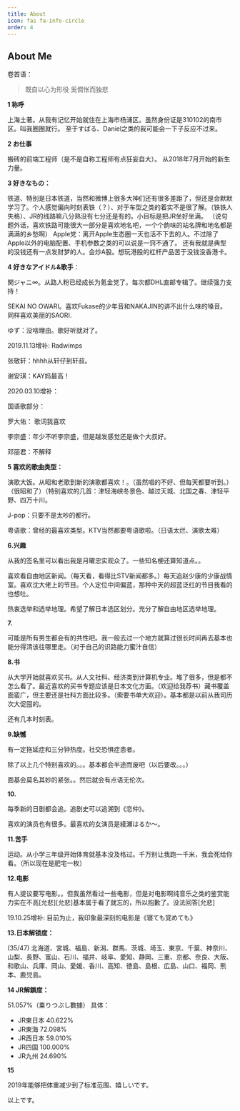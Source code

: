 ```yaml
---
title: About
icon: fas fa-info-circle
order: 4
---
```


## About Me 

卷首语：
>既自以心为形役 奚惆怅而独悲


**1 称呼**

上海土著。从我有记忆开始就住在上海市杨浦区。虽然身份证是310102的南市区。叫我圈圈就行。
至于すばる、Daniel之类的我可能会一下子反应不过来。

**2 お仕事**

搬砖的前端工程师（是不是自称工程师有点狂妄自大）。
从2018年7月开始的新生力量。

**3 好きなもの：**

铁道、特别是日本铁道，当然和微博上很多大神们还有很多差距了，但还是会默默学习了。个人感觉偏向时刻表铁（？）、对于车型之类的着实不是很了解。（铁铁人失格）、JR的线路嘛八分熟没有七分还是有的。小目标是把JR坐好坐满。
（说句题外话，喜欢铁路可能很大一部分是喜欢地名吧，一个个韵味的站名牌和地名都是满满的乡愁啊）
Apple党：离开Apple生态圈一天也活不下去的人。不过除了Apple以外的电脑配置、手机参数之类的可以说是一窍不通了。
还有我就是典型的没钱还有一点发财梦的人。会炒A股。想玩港股的杠杆产品苦于没钱没香港卡。

**4 好きなアイドル&歌手**：

関ジャニ∞。从路人粉已经成长为氪金党了。每次都DHL直邮专辑了。继续强力支持！

SEKAI NO OWARI。喜欢Fukase的少年音和NAKAJIN的讲不出什么味的嗓音。同样喜欢美丽的SAORI.

ゆず：没啥理由。歌好听就对了。

2019.11.13增补: Radwimps

张敬轩：hhhh从轩仔到轩叔。

谢安琪：KAY妈最高！

2020.03.10增补：

国语歌部分：

罗大佑： 歌词我喜欢

李宗盛：年少不听李宗盛，但是越发感觉还是做个大叔好。

邓丽君：不解释

**5 喜欢的歌曲类型：**

演歌大饭。从昭和老歌到新的演歌都喜欢！。（虽然唱的不好、但每天都要听到。）（很昭和了）（特别喜欢的几首：津轻海峡冬景色、越过天城、北国之春、津轻平野、四万十川。

J-pop：只要不是太吵的都行。

粤语歌：曾经的最喜欢类型。KTV当然都要粤语歌啦。（日语太烂、演歌太难）

**6.兴趣**

从我的签名里可以看出我是月曜忠实观众了。一些知名梗还算知道点。。

喜欢看自由地区新闻。（每天看，看得比STV新闻都多。）每天追赵少康的少康战情室。喜欢沈大佬上的节目。个人定位中间偏蓝，那种中天的超蓝泛红的节目我看的也想吐。

热衷选举和选举地理。希望了解日本选区划分。充分了解自由地区选举地理。

**7.**

可能是所有男生都会有的共性吧。我一般去过一个地方就算过很长时间再去基本也能分得清该往哪里走。（对于自己的识路能力蜜汁自信）

**8.书**

从大学开始就喜欢买书。从人文社科、经济类到计算机专业。堆了很多，但是都不怎么看了。最近喜欢的买书专题应该是日本文化方面。（欢迎给我荐书）藏书覆盖面蛮广，但主要还是社科方面比较多。（索要书单大欢迎）。基本都是以前从我司历次大促囤的。

还有几本时刻表。

**9.缺憾**

有一定拖延症和三分钟热度。社交恐惧症患者。

除了以上几个特别喜欢的。。。基本都会半途而废吧（以后要改。。。）

面基会莫名其妙的紧张。。然后就会有点语无伦次。

**10.**

每季新的日剧都会追。追剧史可以追溯到《恋仲》。

喜欢的演员也有很多。最喜欢的女演员是綾瀬はるか～。

**11.苦手**

运动。从小学三年级开始体育就基本没及格过。千万别让我跑一千米，我会死给你看。（所以现在是肥宅一枚）

**12.电影**

有人提议要写电影。。但我虽然看过一些电影，但是对电影啊纯音乐之类的鉴赏能力实在不高[允悲][允悲]基本属于看了就忘的，所以抱歉了。没法回答[允悲]

19.10.25增补: 目前为止，我印象最深刻的电影是《寝ても覚めても》

**13.日本解锁度：**

(35/47)
北海道、宮城、福島、新潟、群馬、茨城、埼玉、東京、千葉、神奈川、山梨、長野、富山、石川、福井、岐阜、愛知、静岡、三重、京都、奈良、大阪、和歌山、兵庫、岡山、愛媛、香川、高知、徳島、島根、広島、山口、福岡、熊本、鹿児島。


**14 JR解鎖度：**

51.057%（乗りつぶし數據）
具体：	
* JR東日本   40.622% 
* JR東海	 72.098% 
* JR西日本   59.010% 
* JR四国	 100.000% 
* JR九州	 24.690% 

**15**

2019年能够把体重减少到了标准范围、嬉しいです。

以上です。

